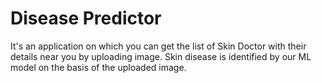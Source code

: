 # Disease Predictor
 It's an application on which you can get the list of Skin Doctor with their details near you by uploading image. Skin disease is identified by our ML model on the basis of the uploaded image. 
